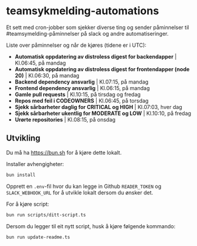 # teamsykmelding-automations

Et sett med cron-jobber som sjekker diverse ting og sender påminnelser til #teamsymelding-påminnelser på slack og andre automatiseringer.

Liste over påminnelser og når de kjøres (tidene er i UTC):

<!-- COMPUTER SAYS DON'T TOUCH THIS START -->

- **Automatisk oppdatering av distroless digest for backendapper** | Kl.06:45, på mandag
- **Automatisk oppdatering av distroless digest for frontendapper (node 20)** | Kl.06:30, på mandag
- **Backend dependency ansvarlig** | Kl.07:15, på mandag
- **Frontend dependency ansvarlig** | Kl.06:15, på mandag
- **Gamle pull requests** | Kl.10:15, på tirsdag og fredag
- **Repos med feil i CODEOWNERS** | Kl.06:45, på torsdag
- **Sjekk sårbarheter daglig for CRITICAL og HIGH** | Kl.07:03, hver dag
- **Sjekk sårbarheter ukentlig for MODERATE og LOW** | Kl.10:10, på fredag
- **Urørte repositories** | Kl.08:15, på onsdag

<!-- COMPUTER SAYS DON'T TOUCH THIS END -->

## Utvikling

Du må ha https://bun.sh for å kjøre dette lokalt.

Installer avhengigheter:

```bash
bun install
```

Opprett en `.env`-fil hvor du kan legge in Github `READER_TOKEN` og `SLACK_WEBHOOK_URL` for å utvikle lokalt dersom du ønsker det.

For å kjøre script:

```bash
bun run scripts/ditt-script.ts
```

Dersom du legger til eit nytt script, husk å kjøre følgende kommando:

```bash
bun run update-readme.ts
```